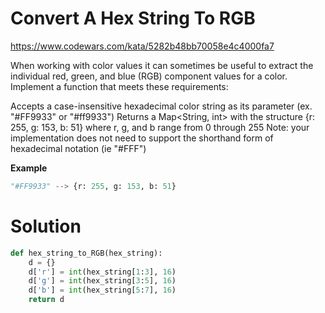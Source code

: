 # Convert A Hex String To RGB

https://www.codewars.com/kata/5282b48bb70058e4c4000fa7

When working with color values it can sometimes be useful to extract the individual red, green, and blue (RGB) component
values for a color. Implement a function that meets these requirements:

Accepts a case-insensitive hexadecimal color string as its parameter (ex. "#FF9933" or "#ff9933")
Returns a Map<String, int> with the structure {r: 255, g: 153, b: 51} where r, g, and b range from 0 through 255
Note: your implementation does not need to support the shorthand form of hexadecimal notation (ie "#FFF")

**Example**

```python
"#FF9933" --> {r: 255, g: 153, b: 51}
```

# Solution
```python
def hex_string_to_RGB(hex_string): 
    d = {}
    d['r'] = int(hex_string[1:3], 16)
    d['g'] = int(hex_string[3:5], 16)
    d['b'] = int(hex_string[5:7], 16)
    return d
```